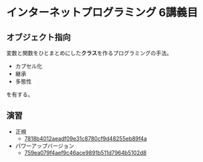 # インターネットプログラミング 6講義目

## オブジェクト指向

変数と関数をひとまとめにした**クラス**を作るプログラミングの手法。

- カプセル化
- 継承
- 多態性

を有する。

## 演習

- 正規
  - [7818b4012aeadf09e31c8780cf9d48255eb89f4a](https://github.com/yuto51942/study-java/tree/7818b4012aeadf09e31c8780cf9d48255eb89f4a)
- パワーアップバージョン
  - [759ea079f4aef9c46ace9891b511d7964b5102d8](https://github.com/yuto51942/study-java/tree/759ea079f4aef9c46ace9891b511d7964b5102d8)

